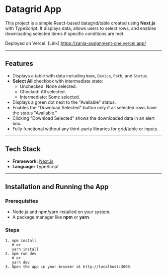 # Datagrid App

This project is a simple React-based datagrid/table created using **Next.js** with TypeScript. It displays data, allows users to select rows, and enables downloading selected items if specific conditions are met.

Deployed on Vercel: [Link] https://zania-assignment-one.vercel.app/

---

## Features

- Displays a table with data including `Name`, `Device`, `Path`, and `Status`.
- **Select All** checkbox with intermediate state:
  - Unchecked: None selected.
  - Checked: All selected.
  - Intermediate: Some selected.
- Displays a green dot next to the "Available" status.
- Enables the "Download Selected" button only if all selected rows have the status "Available."
- Clicking "Download Selected" shows the downloaded data in an alert box.
- Fully functional without any third-party libraries for grid/table or inputs.

---

## Tech Stack

- **Framework:** [Next.js](https://nextjs.org/)
- **Language:** TypeScript

---

## Installation and Running the App

### Prerequisites

- Node.js and npm/yarn installed on your system.
- A package manager like **npm** or **yarn**.

### Steps

```
1. npm install
   # or
   yarn install
2. npm run dev
   # or
   yarn dev
3. Open the app in your browser at http://localhost:3000.
```
